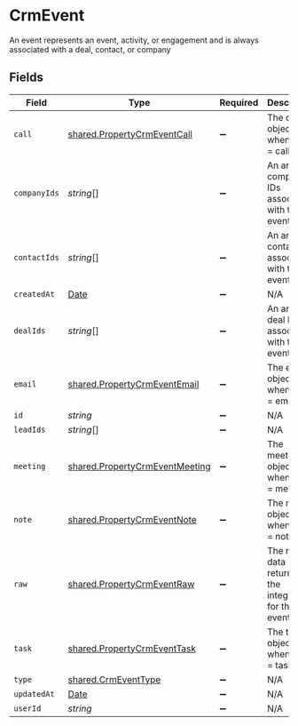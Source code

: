 # CrmEvent

An event represents an event, activity, or engagement and is always associated with a deal, contact, or company


## Fields

| Field                                                                                         | Type                                                                                          | Required                                                                                      | Description                                                                                   |
| --------------------------------------------------------------------------------------------- | --------------------------------------------------------------------------------------------- | --------------------------------------------------------------------------------------------- | --------------------------------------------------------------------------------------------- |
| `call`                                                                                        | [shared.PropertyCrmEventCall](../../../sdk/models/shared/propertycrmeventcall.md)             | :heavy_minus_sign:                                                                            | The call object, when type = call                                                             |
| `companyIds`                                                                                  | *string*[]                                                                                    | :heavy_minus_sign:                                                                            | An array of company IDs associated with this event                                            |
| `contactIds`                                                                                  | *string*[]                                                                                    | :heavy_minus_sign:                                                                            | An array of contact IDs associated with this event                                            |
| `createdAt`                                                                                   | [Date](https://developer.mozilla.org/en-US/docs/Web/JavaScript/Reference/Global_Objects/Date) | :heavy_minus_sign:                                                                            | N/A                                                                                           |
| `dealIds`                                                                                     | *string*[]                                                                                    | :heavy_minus_sign:                                                                            | An array of deal IDs associated with this event                                               |
| `email`                                                                                       | [shared.PropertyCrmEventEmail](../../../sdk/models/shared/propertycrmeventemail.md)           | :heavy_minus_sign:                                                                            | The email object, when type = email                                                           |
| `id`                                                                                          | *string*                                                                                      | :heavy_minus_sign:                                                                            | N/A                                                                                           |
| `leadIds`                                                                                     | *string*[]                                                                                    | :heavy_minus_sign:                                                                            | N/A                                                                                           |
| `meeting`                                                                                     | [shared.PropertyCrmEventMeeting](../../../sdk/models/shared/propertycrmeventmeeting.md)       | :heavy_minus_sign:                                                                            | The meeting object, when type = meeting                                                       |
| `note`                                                                                        | [shared.PropertyCrmEventNote](../../../sdk/models/shared/propertycrmeventnote.md)             | :heavy_minus_sign:                                                                            | The note object, when type = note                                                             |
| `raw`                                                                                         | [shared.PropertyCrmEventRaw](../../../sdk/models/shared/propertycrmeventraw.md)               | :heavy_minus_sign:                                                                            | The raw data returned by the integration for this event.                                      |
| `task`                                                                                        | [shared.PropertyCrmEventTask](../../../sdk/models/shared/propertycrmeventtask.md)             | :heavy_minus_sign:                                                                            | The task object, when type = task                                                             |
| `type`                                                                                        | [shared.CrmEventType](../../../sdk/models/shared/crmeventtype.md)                             | :heavy_minus_sign:                                                                            | N/A                                                                                           |
| `updatedAt`                                                                                   | [Date](https://developer.mozilla.org/en-US/docs/Web/JavaScript/Reference/Global_Objects/Date) | :heavy_minus_sign:                                                                            | N/A                                                                                           |
| `userId`                                                                                      | *string*                                                                                      | :heavy_minus_sign:                                                                            | N/A                                                                                           |